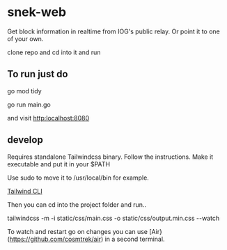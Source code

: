 # snek-web

Get block information in realtime from IOG's public relay. Or point it to one of your own.

clone repo and cd into it and run

## To run just do

go mod tidy

go run main.go

and visit [http:localhost:8080](http:localhost:8080)


## develop

Requires standalone Tailwindcss binary. Follow the instructions. Make it executable and put it in your $PATH

Use sudo to move it to /usr/local/bin for example.

[Tailwind CLI](https://tailwindcss.com/blog/standalone-cli)

Then you can cd into the project folder and run..

tailwindcss -m -i static/css/main.css -o static/css/output.min.css --watch

To watch and restart go on changes you can use [Air}(https://github.com/cosmtrek/air) in a second terminal.

